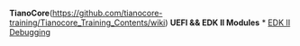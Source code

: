 **TianoCore**(https://github.com/tianocore-training/Tianocore_Training_Contents/wiki)
  **UEFI && EDK II Modules**
    * [EDK II Debugging](https://github.com/tianocore-training/Presentation_FW/blob/master/FW/Presentations/_D_02_EDK_II_Debugging_Pres_gp.pdf)
